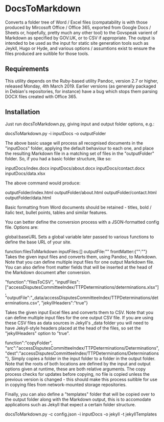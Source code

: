 # DocsToMarkdown
Converts a folder tree of Word / Excel files (compatability is with those produced by Mircosoft Office / Office 365, exported from Google Docs / Sheets or, hopefully, pretty much any other tool) to the Govspeak varient of Markdown as specified by GOV.UK, or to CSV if appropriate. The output is intended to be used as the input for static site generation tools such as Jeykll, Hugo or Hyde, and various options / assumtions exist to ensure the files produced are suitible for those tools.

## Requirements
This utility depends on the Ruby-based utility Pandoc, version 2.7 or higher, released Monday, 4th March 2019. Earlier versions (as generally packaged in Debian's repositories, for instance) have a bug which stops them parsing DOCX files created with Office 365.

## Installation
Just run docsToMarkdown.py, giving input and output folder options, e.g.:

docsToMarkdown.py -i inputDocs -o outputFolder

The above basic usage will process all recognised documents in the "inputDocs" folder, applying the default behaviour to each one, and place the resulting Markdown file in a matching set of files in the "outputFolder" folder. So, if you had a basic folder structure, like so:

inputDocs/index.docx
inputDocs/about.docx
inputDocs/contact.docx
inputDocs/data.xlsx

The above command would produce:

outputFolder/index.html
outputFolder/about.html
outputFolder/contact.html
outputFolder/data.html

Basic formatting from Word documents should be retained - titles, bold / italic text, bullet points, tables and similar features.

You can better define the conversion process with a JSON-formatted config file. Options are:

global:baseURL
Sets a global variable later passed to various functions to define the base URL of your site.

function:filesToMarkdown
inputFiles:[]
outputFile:""
frontMatter:{"":""}
Takes the given input files and converts them, using Pandoc, to Markdown. Note that you can define multiple input files for one output Markdown file. You can also define front matter fields that will be inserted at the head of the Markdown document after conversion.

"function":"filesToCSV", "inputFiles":["accessDisputesCommitteeIndex/TTPDeterminations/determinations.xlsx"], "outputFile":"_data/accessDisputesCommitteeIndex/TTPDeterminations/determinations.csv", "jekyllHeaders":"true"}

Takes the given input Excel files and converts them to CSV. Note that you can define multiple input files for the one output CSV file. If you are using these CSV files as data sources in Jekyll's _data folder you will need to have Jekyll-style headers placed at the head of the files, so set the "jekyllHeaders" option to "true".

function":"copyFolder", "src":"accessDisputesCommitteeIndex/TTPDeterminations/Determinations", "dest":"accessDisputesCommitteeIndex/TTPDeterminations/Determinations"},
Simply copies a folder in the input folder to a folder in the output folder. Note that the roots of both locations are defined by the input and output options given at runtime, these are both relative arguments. The copy process checks for updates before copying, no file is copied unless the previous version is changed - this should make this process suitible for use in copying files from network-mounted storage repositories.
    
    
    
Finally, you can also define a "templates" folder that will be copied over to the output folder along with the Markdown output, this is to accomodate applications such as Jekyll that expect a certain folder structure.

docsToMarkdown.py -c config.json -i inputDocs -o jekyll -t jekyllTemplates
